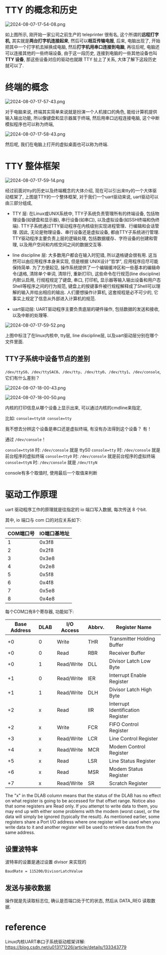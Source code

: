 
# TTY 的概念和历史

![2024-08-07-17-54-08.png](./images/2024-08-07-17-54-08.png)

如上图所示, 刚开始一家公司之前生产的 teleprinter 很有名, 这个所谓的**远程打字机**, 其实就是**两台打字机连接起来**, 然后可以**相互传输电报**, 后来, 电脑出现了, 开始把其中一个打字机去掉换成电脑, 然后**打字机用串口连接到电脑**, 再往后呢, 电脑还可以连接其他的一些终端设备, 由于这一段历史, 连接到电脑的一些其他设备也叫 **TTY 设备**, 那这些设备对应的驱动也就跟 TTY 扯上了关系, 大体了解下这段历史就可以了. 

# 终端的概念

![2024-08-07-17-57-43.png](./images/2024-08-07-17-57-43.png)

对于电脑来说, 终端其实简单来说就是扮演一个人机接口的角色, 能给计算机提供输入输出功能, 所以像键盘和显示器属于终端, 然后用串口远程连接电脑, 这个中断模拟程序也可以称为终端, 

![2024-08-07-17-58-43.png](./images/2024-08-07-17-58-43.png)

然后呢, 我们在电脑上打开的虚拟桌面也可以称为终端.

# TTY 整体框架

![2024-08-07-17-59-14.png](./images/2024-08-07-17-59-14.png)

经过前面对tty的历史以及终端概念的大体介绍, 现在可以引出来tty的一个大体驱动框架了, 上图是TTY的一个整体框架, 对于我们一个uart驱动来说, uart驱动可以由三部分组成, 

* TTY 层: 在Linux或UNIX系统中, TTY子系统负责管理所有的终端设备, 包括物理设备(如键盘和显示器), 串行设备(如串口), 以及虚拟设备(如SSH终端和伪终端). TTY子系统通过TTY驱动程序在内核级别实现进程管理、行编辑和会话管理. 因此, 无论是物理设备、串行设备还是虚拟设备, 都由TTY子系统进行管理. TTY驱动程序主要负责上层的逻辑处理, 包括数据缓存、字符设备的创建和管理, 以及用户空间和内核空间之间的数据交互等. 

* line discipline 层: 大多数用户都会在输入时犯错, 所以退格键会很有用. 这当然可以由应用程序本身来实现, 但是根据 UNIX设计"哲学", 应用程序应尽可能保持简单. 为了方便起见, 操作系统提供了一个编辑缓冲区和一些基本的编辑命令(退格, 清除单个单词, 清除行, 重新打印), 这些命令在行规范(line discipline)内默认启用, 行规程规定了键盘, 串口, 打印机, 显示器等输入输出设备和用户态Shell等程序之间的行为规范, 键盘上的按键事件被行规程解释成了Shell可以理解的输入并给出相应的输出. 人们要想操作计算机, 这套规程是必不可少的, 它事实上规定了信息从外部进入计算机的规范. 

* uart驱动层: UART驱动程序主要负责底层的硬件操作, 包括数据的发送和接收, 以及中断的处理等. 

![2024-08-07-17-59-52.png](./images/2024-08-07-17-59-52.png)

上图中标注了在linux内核中, tty层, line discipline层, 以及uart驱动层分别在哪个文件里面. 

## TTY子系统中设备节点的差别

`/dev/ttyS0`、`/dev/ttySAC0`、`/dev/tty`、`/dev/tty0`、`/dev/tty1`、`/dev/console`, 它们有什么差别？

![2024-08-07-18-00-43.png](./images/2024-08-07-18-00-43.png)

![2024-08-07-18-00-50.png](./images/2024-08-07-18-00-50.png)

内核的打印信息从哪个设备上显示出来, 可以通过内核的cmdline来指定, 

比如: `console=ttyS0 console=tty`

我不想去分辨这个设备是串口还是虚拟终端,  有没有办法得到这个设备？ 有！

通过 `/dev/console`！

`console=ttyS0` 时: `/dev/console` 就是 ttyS0
`console=tty` 时: `/dev/console` 就是前台程序的虚拟终端
`console=tty0` 时: `/dev/console` 就是前台程序的虚拟终端
`console=ttyN` 时: `/dev/console` 就是 `/dev/ttyN`

console有多个取值时, 使用最后一个取值来判断



# 驱动工作原理

uart 驱动程序工作的原理就是往指定的 io 端口写入数据, 每次传送 8 个bit. 

其中, io 端口与 com 口的对应关系如下: 

COM端口号 | IO端口基地址
---------|----------
 1 | 0x3f8
 2 | 0x2f8
 3 | 0x3e8
 4 | 0x2e8
 5 | 0x5f8
 6 | 0x4f8
 7 | 0x5e8
 8 | 0x4e8

每个COM口有8个寄存器, 功能如下: 

| Base Address | DLAB | I/O Access | Abbrv. | Register Name
---|---|---|---|---
| +0 | 0 | Write | THR | Transmitter Holding Buffer
| +0 | 0 | Read | RBR | Receiver Buffer
| +0 | 1 | Read/Write | DLL | Divisor Latch Low Byte
| +1 | 0 | Read/Write | IER | Interrupt Enable Register
| +1 | 1 | Read/Write | DLH | Divisor Latch High Byte
| +2 | x | Read | IIR | Interrupt Identification Register
| +2 | x | Write | FCR | FIFO Control Register
| +3 | x | Read/Write | LCR | Line Control Register
| +4 | x | Read/Write | MCR | Modem Control Register
| +5 | x | Read | LSR | Line Status Register
| +6 | x | Read | MSR | Modem Status Register
| +7 | x | Read/Write | SR | Scratch Register

The "x" in the DLAB column means that the status of the DLAB has no effect on what register is going to be accessed for that offset range. Notice also that some registers are Read only. If you attempt to write data to them, you may end up with either some problems with the modem (worst case), or the data will simply be ignored (typically the result). As mentioned earlier, some registers share a Port I/O address where one register will be used when you write data to it and another register will be used to retrieve data from the same address.

## 设置波特率

波特率的设置是通过设置 divisor 来实现的

`BaudRate = 115200/DivisorLatchValue`

## 发送与接收数据

操作就是先读取标志位, 确认是否端口处于忙的状态, 然后从 DATA_REG 读取数据. 

# reference

Linux内核UART串口子系统驱动框架详解: https://blog.csdn.net/u013171226/article/details/133343779

